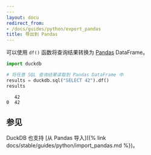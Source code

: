 ```yaml
---
---
layout: docu
redirect_from:
- /docs/guides/python/export_pandas
title: 导出到 Pandas
---
```


可以使用 `df()` 函数将查询结果转换为 [Pandas](https://pandas.pydata.org/) DataFrame。

```python
import duckdb

# 将任意 SQL 查询结果读取到 Pandas DataFrame 中
results = duckdb.sql("SELECT 42").df()
results
```

```text
   42
0  42
```

## 参见

DuckDB 也支持 [从 Pandas 导入]({% link docs/stable/guides/python/import_pandas.md %})。